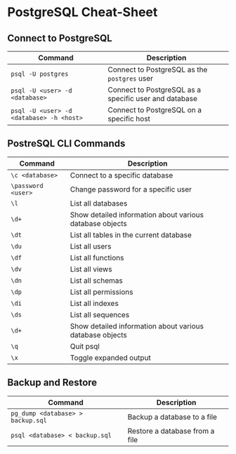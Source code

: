 # PostgreSQL Cheat-Sheet

## Connect to PostgreSQL

| Command | Description |
| --- | --- |
| `psql -U postgres` | Connect to PostgreSQL as the `postgres` user |
| `psql -U <user> -d <database>` | Connect to PostgreSQL as a specific user and database |
| `psql -U <user> -d <database> -h <host>` | Connect to PostgreSQL on a specific host |

## PostreSQL CLI Commands

| Command | Description |
| --- | --- |
| `\c <database>` | Connect to a specific database |
| `\password <user>` | Change password for a specific user |
| `\l` | List all databases |
| `\d+` | Show detailed information about various database objects |
| `\dt` | List all tables in the current database |
| `\du` | List all users |
| `\df` | List all functions |
| `\dv` | List all views |
| `\dn` | List all schemas |
| `\dp` | List all permissions |
| `\di` | List all indexes |
| `\ds` | List all sequences |
| `\d+` | Show detailed information about various database objects |
| `\q` | Quit psql |
| `\x` | Toggle expanded output |

## Backup and Restore

| Command | Description |
| --- | --- |
| `pg_dump <database> > backup.sql` | Backup a database to a file |
| `psql <database> < backup.sql` | Restore a database from a file |
